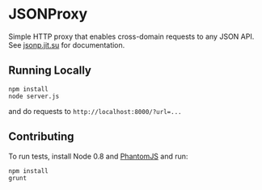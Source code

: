 # JSONProxy

Simple HTTP proxy that enables cross-domain requests to any JSON API.  See [jsonp.jit.su](http://jsonp.jit.su/) for documentation.

## Running Locally

```
npm install
node server.js
```

and do requests to `http://localhost:8000/?url=...`

## Contributing

To run tests, install Node 0.8 and [PhantomJS](http://phantomjs.org/) and run:

```
npm install
grunt
```
